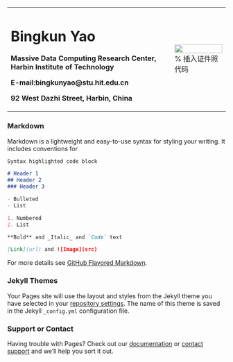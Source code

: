 <table border="0">
  <tr>
    <td width="75%">
      <h1>Bingkun Yao</h1>
      <p><b>Massive Data Computing Research Center, Harbin Institute of Technology</b></p>
      <p><b>E-mail:bingkunyao@stu.hit.edu.cn</b></p>
      <p><b>92 West Dazhi Street, Harbin, China</b></p>
    </td>
    <td width="25%">
      <img src="/bingkunyao.jpg" width="100%">      % 插入证件照代码
    </td>
  </tr>
</table>

### Markdown

Markdown is a lightweight and easy-to-use syntax for styling your writing. It includes conventions for

```markdown
Syntax highlighted code block

# Header 1
## Header 2
### Header 3

- Bulleted
- List

1. Numbered
2. List

**Bold** and _Italic_ and `Code` text

[Link](url) and ![Image](src)
```

For more details see [GitHub Flavored Markdown](https://guides.github.com/features/mastering-markdown/).

### Jekyll Themes

Your Pages site will use the layout and styles from the Jekyll theme you have selected in your [repository settings](https://github.com/bingkunyao/bingkunyao.github.io/settings). The name of this theme is saved in the Jekyll `_config.yml` configuration file.

### Support or Contact

Having trouble with Pages? Check out our [documentation](https://docs.github.com/categories/github-pages-basics/) or [contact support](https://github.com/contact) and we’ll help you sort it out.
